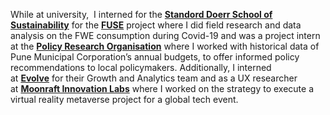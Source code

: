 While at university,  I interned for the **[Standord Doerr School of Sustainability](https://sustainability.stanford.edu/)** for the **[FUSE](https://sahilpawarr.github.io/sahilpawarr111.github.io/fuse.stanford.edu)** project where I did field research and data analysis on the FWE consumption during Covid-19 and was a project intern at the **[Policy Research Organisation](https://sahilpawarr.github.io/sahilpawarr111.github.io/policyresearch.in)** where I worked with historical data of Pune Municipal Corporation’s annual budgets, to offer informed policy recommendations to local policymakers. Additionally, I interned at **[Evolve](https://sahilpawarr.github.io/sahilpawarr111.github.io/evolveinc.io)** for their Growth and Analytics team and as a UX researcher at **[Moonraft Innovation Labs](https://sahilpawarr.github.io/sahilpawarr111.github.io/moonraft.com)** where I worked on the strategy to execute a virtual reality metaverse project for a global tech event.